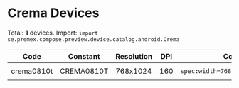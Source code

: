 # Crema Devices

Total: **1** devices. Import: `import se.premex.compose.preview.device.catalog.android.Crema`

| Code | Constant | Resolution | DPI | Compose Spec | Preview Usage |
|------|----------|------------|-----|-------------|---------------|
| crema0810t | CREMA0810T | 768x1024 | 160 | `spec:width=768px,height=1024px,dpi=160` | `@Preview(device = Crema.CREMA0810T)` |

<!-- Generated automatically. Do not edit manually. -->
